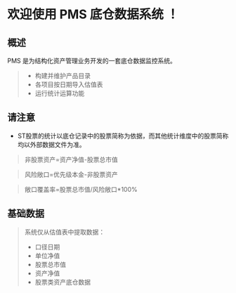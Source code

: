 # 欢迎使用 PMS 底仓数据系统 ！
## 概述
PMS 是为结构化资产管理业务开发的一套底仓数据监控系统。
> * 构建并维护产品目录
> * 各项目按日期导入估值表
> * 运行统计运算功能
## 请注意
* ST股票的统计以底仓记录中的股票简称为依据，而其他统计维度中的股票简称均以外部数据文件为准。
> 非股票资产=资产净值-股票总市值

> 风险敞口=优先级本金-非股票资产

> 敞口覆盖率=股票总市值/风险敞口\*100%

## 基础数据
> 系统仅从估值表中提取数据：
> * 口径日期
> * 单位净值
> * 股票总市值
> * 资产净值
> * 股票类资产底仓数据


